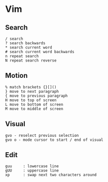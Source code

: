 # Vim

## Search
```shell
/ search
? search backwards
* search current word
# search current word backwards
n repeat search
N repeat search reverse
```

## Motion
```
% match brackets {}[]()
} move to next paragraph
{ move to previous paragraph
H move to top of screen
L move to bottom of screen
M move to middle of screen
```

## Visual
```
gvo - reselect previous selection
gvo o - mode cursor to start / end of visual
```

## Edit
```
guu     : lowercase line
gUU     : uppercase line
xp      : swap next two characters around
```
